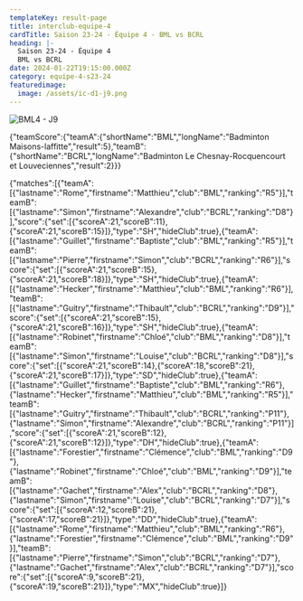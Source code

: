 ```yaml
---
templateKey: result-page
title: interclub-equipe-4
cardTitle: Saison 23-24 - Équipe 4 - BML vs BCRL
heading: |-
  Saison 23-24 - Équipe 4
  BML vs BCRL
date: 2024-01-22T19:15:00.000Z
category: equipe-4-s23-24
featuredimage:
  image: /assets/ic-d1-j9.png
---
```

![](/assets/ic-d1-j9.png "BML4 - J9")

<teamscoreboard>{"teamScore":{"teamA":{"shortName":"BML","longName":"Badminton Maisons-laffitte","result":5},"teamB":{"shortName":"BCRL","longName":"Badminton Le Chesnay-Rocquencourt et Louveciennes","result":2}}}</teamscoreboard>

<scoreboard>{"matches":[{"teamA":[{"lastname":"Rome","firstname":"Matthieu","club":"BML","ranking":"R5"}],"teamB":[{"lastname":"Simon","firstname":"Alexandre","club":"BCRL","ranking":"D8"}],"score":{"set":[{"scoreA":21,"scoreB":11},{"scoreA":21,"scoreB":15}]},"type":"SH","hideClub":true},{"teamA":[{"lastname":"Guillet","firstname":"Baptiste","club":"BML","ranking":"R5"}],"teamB":[{"lastname":"Pierre","firstname":"Simon","club":"BCRL","ranking":"R6"}],"score":{"set":[{"scoreA":21,"scoreB":15},{"scoreA":21,"scoreB":18}]},"type":"SH","hideClub":true},{"teamA":[{"lastname":"Hecker","firstname":"Matthieu","club":"BML","ranking":"R6"}],"teamB":[{"lastname":"Guitry","firstname":"Thibault","club":"BCRL","ranking":"D9"}],"score":{"set":[{"scoreA":21,"scoreB":15},{"scoreA":21,"scoreB":16}]},"type":"SH","hideClub":true},{"teamA":[{"lastname":"Robinet","firstname":"Chloé","club":"BML","ranking":"D8"}],"teamB":[{"lastname":"Simon","firstname":"Louise","club":"BCRL","ranking":"D8"}],"score":{"set":[{"scoreA":21,"scoreB":14},{"scoreA":18,"scoreB":21},{"scoreA":21,"scoreB":17}]},"type":"SD","hideClub":true},{"teamA":[{"lastname":"Guillet","firstname":"Baptiste","club":"BML","ranking":"R6"},{"lastname":"Hecker","firstname":"Matthieu","club":"BML","ranking":"R5"}],"teamB":[{"lastname":"Guitry","firstname":"Thibault","club":"BCRL","ranking":"P11"},{"lastname":"Simon","firstname":"Alexandre","club":"BCRL","ranking":"P11"}],"score":{"set":[{"scoreA":21,"scoreB":12},{"scoreA":21,"scoreB":12}]},"type":"DH","hideClub":true},{"teamA":[{"lastname":"Forestier","firstname":"Clémence","club":"BML","ranking":"D9"},{"lastname":"Robinet","firstname":"Chloé","club":"BML","ranking":"D9"}],"teamB":[{"lastname":"Gachet","firstname":"Alex","club":"BCRL","ranking":"D8"},{"lastname":"Simon","firstname":"Louise","club":"BCRL","ranking":"D7"}],"score":{"set":[{"scoreA":12,"scoreB":21},{"scoreA":17,"scoreB":21}]},"type":"DD","hideClub":true},{"teamA":[{"lastname":"Rome","firstname":"Matthieu","club":"BML","ranking":"R6"},{"lastname":"Forestier","firstname":"Clémence","club":"BML","ranking":"D9"}],"teamB":[{"lastname":"Pierre","firstname":"Simon","club":"BCRL","ranking":"D7"},{"lastname":"Gachet","firstname":"Alex","club":"BCRL","ranking":"D7"}],"score":{"set":[{"scoreA":9,"scoreB":21},{"scoreA":19,"scoreB":21}]},"type":"MX","hideClub":true}]}</scoreboard>